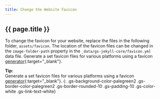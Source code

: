 ```yaml
---
title: Change the Website Favicon
---
```


## {{ page.title }}

To change the favicon for your website, replace the files in the following folder, ```assets/favicon```. The location of the favicon files can be changed in the ```image-folder-path``` property in the ```_data/gs-jekyll-core/favicon.yml``` data file. Generate a set favicon files for various platforms using a favicon [generator](https://realfavicongenerator.net){:target="_blank"}.

**Tip:**
<br/>Generate a set favicon files for various platforms using a favicon [generator](https://realfavicongenerator.net){:target="_blank"}.
{: .gs-background-color-palegreen2 .gs-border-color-palegreen2 .gs-border-rounded-10 .gs-padding-10 .gs-color-white .gs-link-text-white}